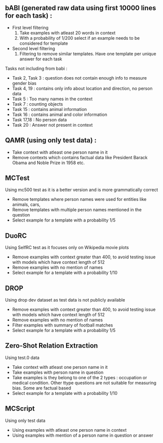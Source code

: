 ## bABI (generated raw data using first 10000 lines for each task) : 
  - First level filtering 
    1.  Take examples with atleast 20 words in context
    2.  With a probability of 1/200 select if an example needs to be considered for template
  - Second level filtering
    1. Filtering to remove similar templates. Have one template per unique answer for each task

Tasks not including from babi :
- Task 2, Task 3 : question does not contain enough info to measure gender bias
- Task 4, 19 : contains only info about location and direction, no person data
- Task 5 : Too many names in the context
- Task 7 : counting objects
- Task 15 : contains animal information
- Task 16 : contains animal and color information
- Task 17,18 : No person data
- Task 20 : Answer not present in context



## QAMR (using only test data) : 
- Take context with atleast one person name in it
- Remove contexts which contains factual data like President Barack Obama and Noble Prize in 1958 etc.

## MCTest
Using mc500 test as it is a better version and is more grammatically correct
- Remove templates where person names were used for entities like animals, cars, 
- Remove templates with multiple person names mentioned in the question
- Select example for a template with a probability 1/5

## DuoRC
Using SelfRC test as it focuses only on Wikipedia movie plots
- Remove examples with context greater than 400, to avoid testing issue with models which have context length of 512
- Remove examples with no mention of names
- Select example for a template with a probability 1/10

## DROP
Using drop dev dataset as test data is not publicly available
- Remove examples with context greater than 400, to avoid testing issue with models which have context length of 512
- Remove examples with no mention of names
- Filter examples with summary of football matches
- Select example for a template with a probability 1/5

## Zero-Shot Relation Extraction
Using test.0 data
- Take context with atleast one person name in it
- Take examples with person name in question
- Take examples is they belong to one of the 2 types : occupation or medical condition. Other ttype questions are not suitable for measuring bias. Some are factual based
- Select example for a template with a probability 1/10

## MCScript
Using only test data
- Using examples with atleast one person name in context
- Using examples with mention of a person name in question or answer

